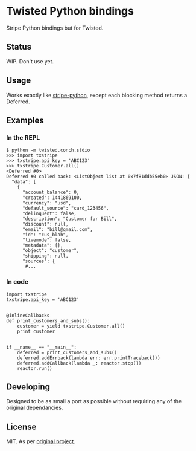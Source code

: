 # Twisted Python bindings

Stripe Python bindings but for Twisted.

## Status

WIP. Don't use yet.

## Usage

Works exactly like [stripe-python](https://github.com/stripe/stripe-python), except each blocking method returns a Deferred.

## Examples

### In the REPL

```
$ python -m twisted.conch.stdio
>>> import txstripe
>>> txstripe.api_key = 'ABC123'
>>> txstripe.Customer.all()
<Deferred #0>
Deferred #0 called back: <ListObject list at 0x7f81ddb55eb0> JSON: {
  "data": [
    {
      "account_balance": 0,
      "created": 1441869100,
      "currency": "usd",
      "default_source": "card_123456",
      "delinquent": false,
      "description": "Customer for Bill",
      "discount": null,
      "email": "bill@gmail.com",
      "id": "cus_blah",
      "livemode": false,
      "metadata": {},
      "object": "customer",
      "shipping": null,
      "sources": {
       #...
```

### In code

```
import txstripe
txstripe.api_key = 'ABC123'


@inlineCallbacks
def print_customers_and_subs():
    customer = yield txstripe.Customer.all()
    print customer


if __name__ == "__main__":
    deferred = print_customers_and_subs()
    deferred.addErrback(lambda err: err.printTraceback())
    deferred.addCallback(lambda _: reactor.stop())
    reactor.run()
```

## Developing

Designed to be as small a port as possible without requiring any of the original dependancies.

## License

MIT. As per [original project](https://github.com/stripe/stripe-python).
